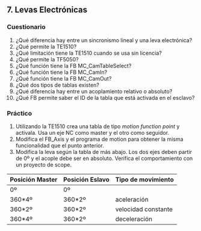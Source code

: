 ## 7. Levas Electrónicas ##
### Cuestionario ###
1. ¿Qué diferencia hay entre un sincronismo lineal y una leva electrónica?
2. ¿Qué permite la TE1510?
3. ¿Qué limitación tiene la TE1510 cuando se usa sin licencia?
4. ¿Qué permite la TF5050?
5. ¿Qué función tiene la FB MC_CamTableSelect?
6. ¿Qué función tiene la FB MC_CamIn?
7. ¿Qué función tiene la FB MC_CamOut?
8. ¿Qué dos tipos de tablas existen?
9. ¿Qué diferencia hay entre un acoplamiento relativo o absoluto?
10. ¿Qué FB permite saber el ID de la tabla que está activada en el esclavo?

### Práctico ###
1. Utilizando la TE1510 crea una tabla de tipo *motion function point* y activala. Usa un eje NC como master y el otro como seguidor. 
2. Modifica el FB_Axis y el programa de motion para obtener la misma funcionalidad que el punto anterior.
3. Modifica la leva según la tabla de más abajo. Los dos ejes deben partir de 0º y el acople debe ser en absoluto. Verifica el comportamiento con un proyecto de scope.

| Posición Master   | Posición Eslavo   | Tipo de movimiento    |
| --------          | -------           | -------               |
| 0º                | 0º                |
| 360*4º            | 360*2º            | aceleración
| 360*2º            | 360*2º            | velocidad constante
| 360*4º            | 360*2º            | deceleración

    

